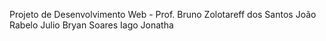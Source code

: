  Projeto de Desenvolvimento Web - Prof. Bruno Zolotareff dos Santos
 João Rabelo
 Julio 
 Bryan Soares
 Iago
 Jonatha
